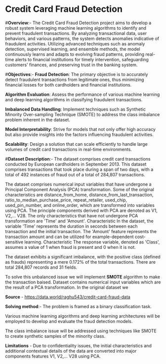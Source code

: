 # Credit Card Fraud Detection 

#**Overview**:- 
The Credit Card Fraud Detection project aims to develop a robust system leveraging machine learning algorithms to identify and prevent fraudulent transactions. By analyzing transactional data, user behaviors, and various patterns, the system detects anomalies indicative of fraudulent activities. Utilizing advanced techniques such as anomaly detection, supervised learning, and ensemble methods, the model continuously learns and adapts to evolving fraud patterns, providing real-time alerts to financial institutions for timely intervention, safeguarding customers' finances, and preserving trust in the banking system.

#**Objectives**:-
**Fraud Detection**: The primary objective is to accurately detect fraudulent transactions from legitimate ones, thus minimizing financial losses for both cardholders and financial institutions.

**Algorithm Evaluation**: Assess the performance of various machine learning and deep learning algorithms in classifying fraudulent transactions.

**Imbalanced Data Handling**: Implement techniques such as Synthetic Minority Over-sampling Technique (SMOTE) to address the class imbalance problem inherent in the dataset.

**Model Interpretability**: Strive for models that not only offer high accuracy but also provide insights into the factors influencing fraudulent activities.

**Scalability**: Design a solution that can scale efficiently to handle large volumes of credit card transactions in real-time environments.

#**Dataset Description**:-
The dataset comprises credit card transactions conducted by European cardholders in September 2013. This dataset comprises transactions that took place during a span of two days, with a total of 492 instances of fraud out of a total of 284,807 transactions.

The dataset comprises numerical input variables that have undergone a Principal Component Analysis (PCA) transformation. Some of the original characteristics are distance_from_home, distance_from_last_transaction, ratio_to_median_purchase_price, repeat_retailer, used_chip, used_pin_number, and online_order, which are transformed into variables using PCA. The principle components derived with PCA are denoted as V1, V2,... V28. The only characteristics that have not undergone PCA transformation are 'Time' and 'Amount'. Characteristic In the dataset, the variable 'Time' represents the duration in seconds between each transaction and the initial transaction. The 'Amount' feature represents the transaction amount and can be utilized for example-dependent cost-sensitive learning. Characteristic The response variable, denoted as 'Class', assumes a value of 1 when fraud is present and 0 when it is not.

The dataset exhibits a significant imbalance, with the positive class (defined as frauds) representing a mere 0.172% of the total transactions. There are total 284,807 records and 31 fields.

To solve this unbalanced issue we will implement **SMOTE** algorithm to make the transaction baised. Dataset contains numerical input variables which are the result of a PCA transformation. In the original dataset we

**Source** - https://data.world/raghu543/credit-card-fraud-data

**Solving method**:-
The problem is framed as a binary classification task.

Various machine learning algorithms and deep learning architectures will be employed to develop and evaluate the fraud detection models.

The class imbalance issue will be addressed using techniques like SMOTE to create synthetic samples of the minority class.

**Limitations** - Due to confidentiality issues, the initial characteristics and additional contextual details of the data are converted into major components features V1, V2,... V28 using PCA.
